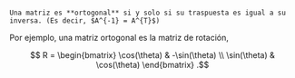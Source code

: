 ```ad-definition

Una matriz es **ortogonal** si y solo si su traspuesta es igual a su inversa. (Es decir, $A^{-1} = A^{T}$)

```

Por ejemplo, una matriz ortogonal es la matriz de rotación,

$$
R = \begin{bmatrix}
\cos(\theta) & -\sin(\theta) \\
\sin(\theta) & \cos(\theta)
\end{bmatrix}
.$$
